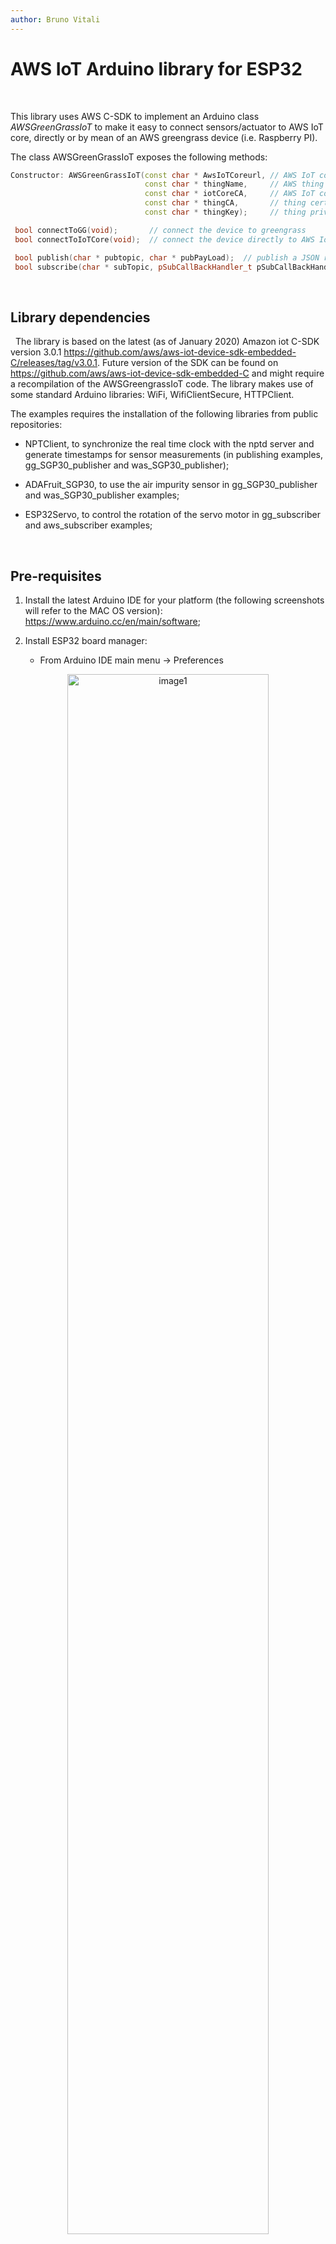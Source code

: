 ```yaml
---
author: Bruno Vitali
---
```


AWS IoT Arduino library for ESP32
=================================

 

This library uses AWS C-SDK to implement an Arduino class *AWSGreenGrassIoT* to
make it easy to connect sensors/actuator to AWS IoT core, directly or by
mean of an AWS greengrass device (i.e. Raspberry PI).

The class AWSGreenGrassIoT exposes the following methods:

~~~~~~~~~~~~~~~~~~~~~~~~~~~~~~~~~~~~~~~~~~~~~~~~~~~~~~~~~~~~~~~~~~~~~~~~~~~~ cpp
Constructor: AWSGreenGrassIoT(const char * AwsIoTCoreurl, // AWS IoT core URL
                              const char * thingName,     // AWS thing name
                              const char * iotCoreCA,     // AWS IoT core certificate (defined in certificate.c)
                              const char * thingCA,       // thing certificate (defined in certificates.c)
                              const char * thingKey);     // thing private key (defined in certificate.c)

 bool connectToGG(void);       // connect the device to greengrass
 bool connectToIoTCore(void);  // connect the device directly to AWS IoT Core

 bool publish(char * pubtopic, char * pubPayLoad);  // publish a JSON record to "pubTopic"
 bool subscribe(char * subTopic, pSubCallBackHandler_t pSubCallBackHandler); // subscribe to "subTopic" and define the callback function to handle the messages coming from the IoT broker
~~~~~~~~~~~~~~~~~~~~~~~~~~~~~~~~~~~~~~~~~~~~~~~~~~~~~~~~~~~~~~~~~~~~~~~~~~~~~~~~

 

Library dependencies
--------------------

 
The library is based on the latest (as of January 2020) Amazon iot C-SDK version 3.0.1
https://github.com/aws/aws-iot-device-sdk-embedded-C/releases/tag/v3.0.1. 
Future version of the SDK can be found on https://github.com/aws/aws-iot-device-sdk-embedded-C and might require a recompilation of the AWSGreengrassIoT code.
The library makes use of some standard Arduino libraries: WiFi,
WifiClientSecure, HTTPClient.

The examples requires the installation of the following libraries from public
repositories:

-   NPTClient, to synchronize the real time clock with the nptd server and
    generate timestamps for sensor measurements (in publishing examples,
    gg_SGP30_publisher and was_SGP30_publisher);

-   ADAFruit_SGP30, to use the air impurity sensor in gg_SGP30_publisher and
    was_SGP30_publisher examples;

-   ESP32Servo, to control the rotation of the servo motor in gg_subscriber and
    aws_subscriber examples;



 

Pre-requisites
--------------

1.  Install the latest Arduino IDE for your platform (the following screenshots
    will refer to the MAC OS version):
    <https://www.arduino.cc/en/main/software>;

2.  Install ESP32 board manager:

    -   From Arduino IDE main menu -\> Preferences

<p align="center">
<img src="assets/image1.png" alt="image1" width="80%">
</p>



-   Enter **https://dl.espressif.com/dl/package_esp32_index.json** into the
    “Additional Board Manager URLs” field as shown in the figure above and press
    “OK”.

    -   From Arduino IDE main Menu -\> Tools -\> Board Manager

<p align="center">
<img src="assets/image2.png" alt="image2" width="80%">
</p>



-   enter ESP32 in the search field as indicated below and install the new eps32
    board manager:

<p align="center">
<img src="assets/image3.png" alt="image3" width="80%">
</p>



-   in Tools-\> Board select your ESP32 module type, in my case ESP32 Dev Module

<p align="center">
<img src="assets/image4a.png" alt="image4a" width="70%">
</p>


* Install Arduino Libraries “NPTClient”, “Adafruit_SGP30”, “ESP32Servo” to be
    able to use the publishing and subscribing examples from the File menu-\>
    Examples -\> AWSGreengrassIoT). The picture below shows how to add the support
    library for simple servo motors:

<p align="center">
<img src="assets/image4.png" alt="image4" width="70%">
</p>


Installation of AWSGreengrassIoT library
----------------------------------------

 

1.  Open a browser in the code.amazon.com repository under
    <https://github.com/aws-samples/arduino-aws-greengrass-iot>

2.  download the library in zip format as indicated in the image:


<p align="center">
<img src="assets/image5c.png" alt="image5c" width="100%">
</p>


3.  Add the Zip file as new Arduino library in Sketch->Include Library-> Add .ZIP library:

<p align="center">
<img src="assets/image5b.png" alt="image5b" width="90%">
</p>


4.  Check that the library is visible in Sketch -\> Include Library, as indicated
in the screenshot below:

<p align="center">
<img src="assets/image6.png" alt="image6" width="90%">
</p>

Examples
--------

Before using the examples from the Sketch->Examples menu, please remember to:
1. create "things" in AWS IoT Core: (https://docs.aws.amazon.com/iot/latest/developerguide/register-device.html);
2. generate and download thing's certificate, thing's private key and AWS service certificate (if your endpoint is different from eu-central-1);
3. create aws_certificates.c file with the certificates/key generate in the previous step;
4. customize the Arduino sample code by definiting the parameters for your AWS IoT core Url, your "thing"  and your WiFi network:

```C+
char WIFI_SSID[]="SSID";
char WIFI_PASSWORD[]="PASSWORD";
char AWSIOTURL[]="xxxxxxxxxxxxxxx-ats.iot.region.amazonaws.com";
char THING[]= "your device name here";
```

AWSGreenGrassIoT library comes with 5 examples:

<p align="center">
<img src="assets/image7.png" alt="image7" width="90%">
</p>


aws_servo_subscriber, gg_servo_subscriber
-----------------------------------------
In these examples a servo motor is connected to Analog GPIO port XX on ESP32, and simulate the remote opening and closing of a window by turning ±90 degree the motor depending on the subscribing topic "Window". An "open" will rotate the motor +90 degrees, a "close" will rotate the motor in the opposite sense, -90 degrees.

Circuit diagram

<p align="center">
<img src="assets/circuit1.png" alt="circuit1" width="70%">
</p>



The only difference between the two examples is that:
* aws_servo_subscriber connects to AWS IoT core directly using the member function "connectToIoTCore";

```C++  
if(greengrass->connectToIoTCore() == true)
  {
      Serial.println("Connected to AWS IoT core");
      delay(2000);

     if( true == greengrass->subscribe(TOPIC_NAME,subscribeCallback)) {
          Serial.println("Subscribe to Window/# topic successful ");
     }
     else {
          Serial.println("Subscribe to Window/# Failed, Check the Thing Name and Certificates");
          while(1);
     }

   }
  else
  {
      Serial.println("Connection to AWS IoT core failed");
      while(1);
  }
```
* gg_servo_subscriber connects via a greengrass device (it could be a raspberry pi connected to the same WiFi network or a remote EC2 instance inside AWS cloud) using the member function "connectToGG";

```C++
if(greengrass->connectToGG() == true)
 {
     Serial.println("Connected to AWS GreenGrass");
     delay(2000);

    if( true == greengrass->subscribe(TOPIC_NAME,subscribeCallback)) {
         Serial.println("Subscribe to Window/# topic successful ");
    }
    else {
         Serial.println("Subscribe to Window/# Failed, Check the Thing Name and Certificates");
         while(1);
    }

  }
 else
 {
     Serial.println("Connection to Greengrass failed, check if Greengrass is on and connected to the WiFi");
     while(1);
 }
```
The callback function handling the topic subscription is the same for both use cases:

```C++
static void subscribeCallback (char *topicName, int payloadLen, char *payLoad)
{

    //check if the topic is Window/close or Window/open
    rcvdPayload = String(payLoad);
    cmdReceived = CMD_UNKNOWN;
    String topic = String(topicName);
    if ( topic.startsWith(topicClose+ "{")) {
      cmdReceived = CMD_CLOSE;
      rcvdTopic = topicClose;
    }
    else if (topic.startsWith(topicOpen + "{")) {
      cmdReceived = CMD_OPEN;
      rcvdTopic = topicOpen;
    }
    else
      rcvdTopic = topicName;
    msgReceived = 1;
}
```

aws_sgp30_publisher, gg_sgp30_publisher
---------------------------------------

These two examples use an air impurity sensor SGP30 from Adafruit connected to one of the I2C port on ESP32 as indicated in the diagram below. The examples require the installation of the ADAFruit_SGP30 library as indicated in point 3 in the previous section.

Circuit diagram
 
<p align="center">
<img src="assets/circuit2.png" alt="circuit2" width="70%">
</p>

 
The two examples share the same code except for the parts that connects the ESP32 Arduino to the cloud. In aws_sgp30_publisher we use "connectToIoTCore" function to publish the measurements directly to the AWS IoT core. In gg_sgp30_publisher we use "connectToGG" member function to send measurements to the greengrass edge device.

aws_bme280_sgp30_publisher
--------------------------

In this examples we show how to use two sensors to the same I2C bus, BME280 (temperature, humidity, pressure, altitude) and SGP30. The example sketch is similiar to aws_sgp30_publisher with the addition of the initialization and the reading of the measurements of the Adafruit BME280 sensor.

This is the circuit diagram:

<p align="center">
<img src="assets/circuit3.png" alt="circuit3" width="70%">
</p>

